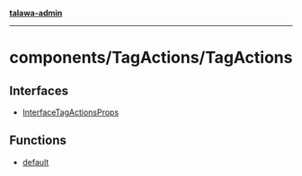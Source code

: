 [**talawa-admin**](../../../README.md)

***

# components/TagActions/TagActions

## Interfaces

- [InterfaceTagActionsProps](interfaces/InterfaceTagActionsProps.md)

## Functions

- [default](functions/default.md)
